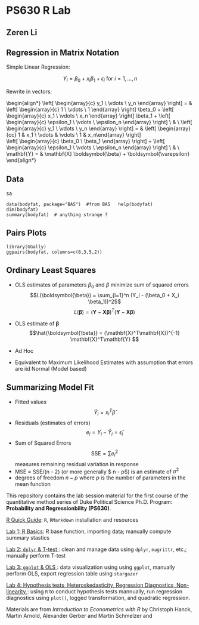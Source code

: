 # PS630 R Lab
## Zeren Li


## Regression in Matrix Notation

Simple Linear Regression:

$$Y_i = \beta_0 +  x_i \beta_1 + \epsilon_i \text{  for  } i = 1,
\ldots, n$$  
 
Rewrite in vectors:

\begin{align*}
  \left[
\begin{array}{c}  y_1 \\ \vdots \\  y_n \end{array} 
  \right]   =  & 
 \left[ \begin{array}{c}  1 \\ \vdots \\ 1 \end{array}  \right]   \beta_0 + 
 \left[ \begin{array}{c}  x_1 \\ \vdots \\  x_n \end{array}
 \right] \beta_1 + 
\left[ \begin{array}{c}  \epsilon_1 \\ \vdots \\ \epsilon_n  \end{array}
\right]
\\
 & \\
\left[
\begin{array}{c}  y_1 \\ \vdots \\  y_n \end{array} 
  \right]   =  & 
 \left[ \begin{array}{cc}  1 &  x_1 \\ \vdots & \vdots \\ 1 & x_n\end{array}  \right]   
 \left[ \begin{array}{c}  \beta_0  \\  \beta_1 \end{array}
 \right] + 
\left[ \begin{array}{c}  \epsilon_1 \\ \vdots \\ \epsilon_n  \end{array}
\right] \\
 & \\ 
\mathbf{Y} = & \mathbf{X} \boldsymbol{\beta} + \boldsymbol{\varepsilon}
\end{align*}

## Data
sa


```{r, echo=T, out.width=5}
data(bodyfat, package="BAS")  #from BAS   help(bodyfat)
dim(bodyfat)
summary(bodyfat)  # anything strange ?
```

## Pairs Plots

```{r pairs, echo=T,fig.height=5}
library(GGally)
ggpairs(bodyfat, columns=c(8,3,5,2))
```

## Ordinary Least Squares

* OLS estimates of parameters $\beta_0$ and $\beta$ minimize sum of squared errors
     $$L(\boldsymbol{\beta}) =  \sum_{i=1}^n (Y_i - (\beta_0 + X_i \beta_1))^2$$
     $$L(\boldsymbol{\beta}) = (\mathbf{Y} - \mathbf{X} \boldsymbol{\beta})^T(\mathbf{Y} - \mathbf{X} \boldsymbol{\beta})$$

* OLS estimate of $\boldsymbol{\beta}$
     $$\hat{\boldsymbol{\beta}} = (\mathbf{X}^T\mathbf{X})^{-1} \mathbf{X}^T\mathbf{Y}
$$

* Ad Hoc
* Equivalent to Maximum Likelihood Estimates with assumption that errors are iid Normal   (Model based)

## Summarizing Model Fit

*  Fitted values 
$$\hat{Y}_i = x_i^T \hat{\beta} $$
*  Residuals (estimates of errors)
$$e_i = Y_i - \hat{Y}_i = \hat{\epsilon}_i$$  
* Sum of Squared Errors  $$\text{SSE} = \sum e_i^2$$
   measures remaining residual variation in response
* MSE = SSE/(n - 2)  (or more generally $ n - p$) is an estimate of $\sigma^2$
* degrees of freedom $n - p$ where $p$ is the number of parameters in the mean function


This repository contains the lab session material for the first course of the quantitative method series of Duke Political Science Ph.D. Program: **Probability and Regressionbility (PS630)**. 

[R Quick Guide](../../tree/master/r-quick-guide): `R`, `RMarkdown` installation and resources

[Lab 1: R Basics](../../tree/master/lab-1): R base function, importing data; manually compute summary stastics

[Lab 2: `dplyr` & T-test ](../../tree/master/lab-2): clean and manage data using `dplyr`, `magrittr`, etc.; manually perform T-test

[Lab 3: `ggplot` & OLS ](../../tree/master/lab-3): data visualization using using `ggplot`, manually perform OLS, export regression table using `stargazer`

[Lab 4: Hypothesis tests, Heteroskedasticity, Regression Diagnostics, Non-linearity ](../../tree/master/lab-4): using `R` to conduct hypothesis tests mannually, run regression diagnostics using `plot()`, logged transformation, and quadratic regression.


Materials are from *Introduction to Econometrics with R* by Christoph Hanck, Martin Arnold, Alexander Gerber and Martin Schmelzer and 
